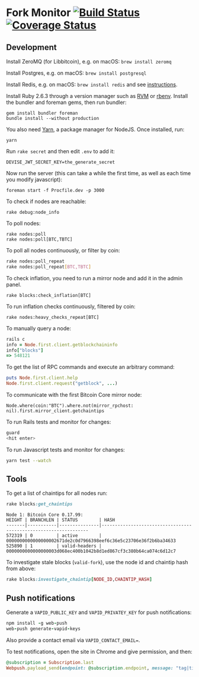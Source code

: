 # Fork Monitor [![Build Status](https://travis-ci.org/BitMEXResearch/forkmonitor.svg?branch=master)](https://travis-ci.org/BitMEXResearch/forkmonitor) [![Coverage Status](https://coveralls.io/repos/github/BitMEXResearch/forkmonitor/badge.svg?branch=master)](https://coveralls.io/github/BitMEXResearch/forkmonitor?branch=master)

## Development

Install ZeroMQ (for Libbitcoin), e.g. on macOS: `brew install zeromq`

Install Postgres, e.g. on macOS: `brew install postgresql`

Install Redis, e.g. on macOS: `brew install redis` and see [instructions](https://medium.com/@petehouston/install-and-config-redis-on-mac-os-x-via-homebrew-eb8df9a4f298).

Install Ruby 2.6.3 through a version manager such as [RVM](https://rvm.io) or [rbenv](https://github.com/rbenv/rbenv). Install
the bundler and foreman gems, then run bundler:

```
gem install bundler foreman
bundle install --without production
```

You also need [Yarn](https://yarnpkg.com/lang/en/docs/install/#mac-stable), a package
manager for NodeJS. Once installed, run:

```
yarn
```

Run `rake secret` and then edit `.env` to add it:

```
DEVISE_JWT_SECRET_KEY=the_generate_secret
```

Now run the server (this can take a while the first time, as well as each time you modify javascript):

```
foreman start -f Procfile.dev -p 3000
```

To check if nodes are reachable:

```
rake debug:node_info
```

To poll nodes:

```
rake nodes:poll
rake nodes:poll[BTC,TBTC]
```

To poll all nodes continuously, or filter by coin:

```sh
rake nodes:poll_repeat
rake nodes:poll_repeat[BTC,TBTC]
```

To check inflation, you need to run a mirror node and add it in the admin panel.

```
rake blocks:check_inflation[BTC]
```

To run inflation checks continuously, filtered by coin:
```
rake nodes:heavy_checks_repeat[BTC]
```

To manually query a node:

```rb
rails c
info = Node.first.client.getblockchaininfo
info["blocks"]
=> 548121
```

To get the list of RPC commands and execute an arbitrary command:

```rb
puts Node.first.client.help
Node.first.client.request("getblock", ...)
```

To communicate with the first Bitcoin Core mirror node:

```
Node.where(coin:"BTC").where.not(mirror_rpchost: nil).first.mirror_client.getchaintips
```

To run Rails tests and monitor for changes:

```sh
guard
<hit enter>
```

To run Javascript tests and monitor for changes:

```sh
yarn test --watch
```

## Tools

To get a list of chaintips for all nodes run:

```rb
rake blocks:get_chaintips
```

```
Node 1: Bitcoin Core 0.17.99:
HEIGHT | BRANCHLEN | STATUS        | HASH
-------|-----------|---------------|-----------------------------------------------------------------
572319 | 0         | active        | 0000000000000000002671de2c0d7966398eef6c36e5c23706e36f2b6ba34633
525890 | 1         | valid-headers | 0000000000000000003d068ec400b1042b8d1ed867cf3c380b64ca074c6d12c7
```

To investigate stale blocks (`valid-fork`), use the node id and chaintip hash from above:

```rb
rake blocks:investigate_chaintip[NODE_ID,CHAINTIP_HASH]
```

## Push notifications

Generate a `VAPID_PUBLIC_KEY` and `VAPID_PRIVATEY_KEY` for push notifications:

```rb
npm install -g web-push
web-push generate-vapid-keys
```

Also provide a contact email via `VAPID_CONTACT_EMAIL=`.

To test notifications, open the site in Chrome and give permission, and then:

```rb
@subscription = Subscription.last
Webpush.payload_send(endpoint: @subscription.endpoint, message: "tag|title|body", p256dh: @subscription.p256dh, auth: @subscription.auth, vapid: { subject: "mailto:" + ENV['VAPID_CONTACT_EMAIL'], public_key: ENV['VAPID_PUBLIC_KEY'] , private_key: ENV['VAPID_PRIVATE_KEY'] }, ttl: 60 * 60)
```
